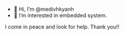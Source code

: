 - 👋 Hi, I’m @medivhkyanh
- 👀 I’m interested in embedded system.

I come in peace and look for help. Thank you!!
<!---
medivhkyanh/medivhkyanh is a ✨ special ✨ repository because its `README.md` (this file) appears on your GitHub profile.
You can click the Preview link to take a look at your changes.
--->
